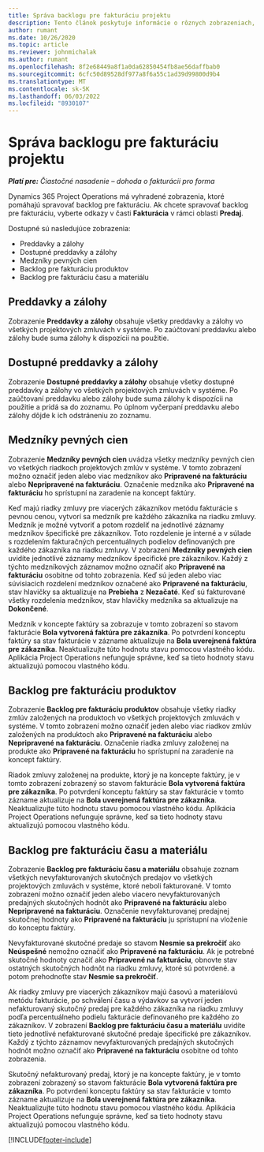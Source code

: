 ```yaml
---
title: Správa backlogu pre fakturáciu projektu
description: Tento článok poskytuje informácie o rôznych zobrazeniach, ktoré je možné použiť pri správe backlogu pre fakturáciu na projektoch.
author: rumant
ms.date: 10/26/2020
ms.topic: article
ms.reviewer: johnmichalak
ms.author: rumant
ms.openlocfilehash: 8f2e68449a8f1a0da62850454fb8ae56daffbab0
ms.sourcegitcommit: 6cfc50d89528df977a8f6a55c1ad39d99800d9b4
ms.translationtype: MT
ms.contentlocale: sk-SK
ms.lasthandoff: 06/03/2022
ms.locfileid: "8930107"
---
```

# <a name="manage-project-billing-backlog"></a>Správa backlogu pre fakturáciu projektu 

_**Platí pre:** Čiastočné nasadenie – dohoda o fakturácii pro forma_

Dynamics 365 Project Operations má vyhradené zobrazenia, ktoré pomáhajú spravovať backlog pre fakturáciu. Ak chcete spravovať backlog pre fakturáciu, vyberte odkazy v časti **Fakturácia** v rámci oblasti **Predaj**. 

Dostupné sú nasledujúce zobrazenia:

- Preddavky a zálohy
- Dostupné preddavky a zálohy
- Medzníky pevných cien
- Backlog pre fakturáciu produktov
- Backlog pre fakturáciu času a materiálu

## <a name="retainers-and-advances"></a>Preddavky a zálohy

Zobrazenie **Preddavky a zálohy** obsahuje všetky preddavky a zálohy vo všetkých projektových zmluvách v systéme. Po zaúčtovaní preddavku alebo zálohy bude suma zálohy k dispozícii na použitie.

## <a name="available-retainers-and-advances"></a>Dostupné preddavky a zálohy

Zobrazenie **Dostupné preddavky a zálohy** obsahuje všetky dostupné preddavky a zálohy vo všetkých projektových zmluvách v systéme. Po zaúčtovaní preddavku alebo zálohy bude suma zálohy k dispozícii na použitie a pridá sa do zoznamu. Po úplnom vyčerpaní preddavku alebo zálohy dôjde k ich odstráneniu zo zoznamu.

## <a name="fixed-price-milestones"></a>Medzníky pevných cien

Zobrazenie **Medzníky pevných cien** uvádza všetky medzníky pevných cien vo všetkých riadkoch projektových zmlúv v systéme. V tomto zobrazení možno označiť jeden alebo viac medzníkov ako **Pripravené na fakturáciu** alebo **Nepripravené na fakturáciu**. Označenie medzníka ako **Pripravené na fakturáciu** ho sprístupní na zaradenie na koncept faktúry.

Keď majú riadky zmluvy pre viacerých zákazníkov metódu fakturácie s pevnou cenou, vytvorí sa medzník pre každého zákazníka na riadku zmluvy. Medzník je možné vytvoriť a potom rozdeliť na jednotlivé záznamy medzníkov špecifické pre zákazníkov. Toto rozdelenie je interné a v súlade s rozdelením fakturačných percentuálnych podielov definovaných pre každého zákazníka na riadku zmluvy. V zobrazení **Medzníky pevných cien** uvidíte jednotlivé záznamy medzníkov špecifické pre zákazníkov. Každý z týchto medzníkových záznamov možno označiť ako **Pripravené na fakturáciu** osobitne od tohto zobrazenia. Keď sú jeden alebo viac súvisiacich rozdelení medzníkov označené ako **Pripravené na fakturáciu**, stav hlavičky sa aktualizuje na **Prebieha** z **Nezačaté**. Keď sú fakturované všetky rozdelenia medzníkov, stav hlavičky medzníka sa aktualizuje na **Dokončené**.

Medzník v koncepte faktúry sa zobrazuje v tomto zobrazení so stavom fakturácie **Bola vytvorená faktúra pre zákazníka**. Po potvrdení konceptu faktúry sa stav fakturácie v zázname aktualizuje na **Bola uverejnená faktúra pre zákazníka**. Neaktualizujte túto hodnotu stavu pomocou vlastného kódu. Aplikácia Project Operations nefunguje správne, keď sa tieto hodnoty stavu aktualizujú pomocou vlastného kódu.

## <a name="product-billing-backlog"></a>Backlog pre fakturáciu produktov

Zobrazenie **Backlog pre fakturáciu produktov** obsahuje všetky riadky zmlúv založených na produktoch vo všetkých projektových zmluvách v systéme. V tomto zobrazení možno označiť jeden alebo viac riadkov zmlúv založených na produktoch ako **Pripravené na fakturáciu** alebo **Nepripravené na fakturáciu**. Označenie riadka zmluvy založenej na produkte ako **Pripravené na fakturáciu** ho sprístupní na zaradenie na koncept faktúry.

Riadok zmluvy založenej na produkte, ktorý je na koncepte faktúry, je v tomto zobrazení zobrazený so stavom fakturácie **Bola vytvorená faktúra pre zákazníka**. Po potvrdení konceptu faktúry sa stav fakturácie v tomto zázname aktualizuje na **Bola uverejnená faktúra pre zákazníka**. Neaktualizujte túto hodnotu stavu pomocou vlastného kódu. Aplikácia Project Operations nefunguje správne, keď sa tieto hodnoty stavu aktualizujú pomocou vlastného kódu.

## <a name="time-and-material-billing-backlog"></a>Backlog pre fakturáciu času a materiálu

Zobrazenie **Backlog pre fakturáciu času a materiálu** obsahuje zoznam všetkých nevyfakturovaných skutočných predajov vo všetkých projektových zmluvách v systéme, ktoré neboli fakturované. V tomto zobrazení možno označiť jeden alebo viacero nevyfakturovaných predajných skutočných hodnôt ako **Pripravené na fakturáciu** alebo **Nepripravené na fakturáciu**. Označenie nevyfakturovanej predajnej skutočnej hodnoty ako **Pripravené na fakturáciu** ju sprístupní na vloženie do konceptu faktúry.

Nevyfakturované skutočné predaje so stavom **Nesmie sa prekročiť** ako **Neúspešné** nemožno označiť ako **Pripravené na fakturáciu**. Ak je potrebné skutočné hodnoty označiť ako **Pripravené na fakturáciu**, obnovte stav ostatných skutočných hodnôt na riadku zmluvy, ktoré sú potvrdené. a potom prehodnoťte stav **Nesmie sa prekročiť**.

Ak riadky zmluvy pre viacerých zákazníkov majú časovú a materiálovú metódu fakturácie, po schválení času a výdavkov sa vytvorí jeden nefakturovaný skutočný predaj pre každého zákazníka na riadku zmluvy podľa percentuálneho podielu fakturácie definovaného pre každého zo zákazníkov. V zobrazení **Backlog pre fakturáciu času a materiálu** uvidíte tieto jednotlivé nefakturované skutočné predaje špecifické pre zákazníkov. Každý z týchto záznamov nevyfakturovaných predajných skutočných hodnôt možno označiť ako **Pripravené na fakturáciu** osobitne od tohto zobrazenia.

Skutočný nefakturovaný predaj, ktorý je na koncepte faktúry, je v tomto zobrazení zobrazený so stavom fakturácie **Bola vytvorená faktúra pre zákazníka**. Po potvrdení konceptu faktúry sa stav fakturácie v tomto zázname aktualizuje na **Bola uverejnená faktúra pre zákazníka**. Neaktualizujte túto hodnotu stavu pomocou vlastného kódu. Aplikácia Project Operations nefunguje správne, keď sa tieto hodnoty stavu aktualizujú pomocou vlastného kódu.


[!INCLUDE[footer-include](../../includes/footer-banner.md)]
